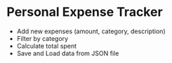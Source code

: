 # Personal Expense Tracker

- Add new expenses (amount, category, description)
- Filter by category 
- Calculate total spent
- Save and Load data from JSON file